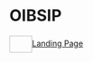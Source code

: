 # OIBSIP

<p align="left">
<a href="https://aditya2124018.github.io/OIBSIP/Landing%20Page/" target="blank"><img align="center" height="30" width="40" />Landing Page</a>
</p
